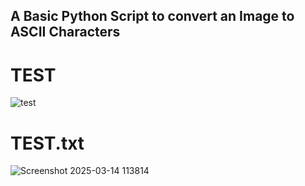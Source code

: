 ## A Basic Python Script to convert an Image to ASCII Characters

# TEST
![test](https://github.com/user-attachments/assets/08514688-b984-40dc-a2fa-b2e2130030ad)

# TEST.txt
![Screenshot 2025-03-14 113814](https://github.com/user-attachments/assets/07808c58-d58f-4acb-9084-f2f95300e1bd)
